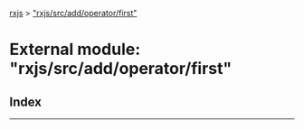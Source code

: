 [rxjs](../README.md) > ["rxjs/src/add/operator/first"](../modules/_rxjs_src_add_operator_first_.md)

# External module: "rxjs/src/add/operator/first"

## Index

---

